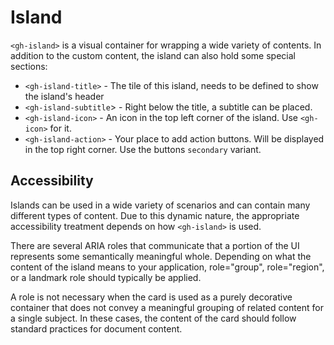 # Island

`<gh-island>` is a visual container for wrapping a wide variety of contents.
In addition to the custom content, the island can also hold some special sections:
- `<gh-island-title>` - The tile of this island, needs to be defined to show the island's header
- `<gh-island-subtitle`> - Right below the title, a subtitle can be placed.
- `<gh-island-icon>` - An icon in the top left corner of the island. Use `<gh-icon>` for it.
- `<gh-island-action>` - Your place to add action buttons. Will be displayed in the top right corner. Use the buttons `secondary` variant.

## Accessibility
Islands can be used in a wide variety of scenarios and can contain many different types of content.
Due to this dynamic nature, the appropriate accessibility treatment depends on how `<gh-island>` is used.

There are several ARIA roles that communicate that a portion of the UI represents some semantically meaningful whole.
Depending on what the content of the island means to your application, role="group", role="region", or a landmark role should typically be applied.

A role is not necessary when the card is used as a purely decorative container that does not convey a meaningful grouping of related content for a single subject.
In these cases, the content of the card should follow standard practices for document content.
